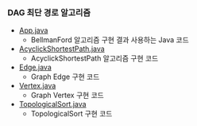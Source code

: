 ### DAG 최단 경로 알고리즘
- <a href="https://github.com/hongjw1991/Java-DataStructure-Algorithm-DesignPattern/tree/master/Algorithm/Problem_Solve/Shortest_Path/DAG_Shortest_Path/App.java">App.java</a>
    - BellmanFord 알고리즘 구현 결과 사용하는 Java 코드
- <a href="https://github.com/hongjw1991/Java-DataStructure-Algorithm-DesignPattern/tree/master/Algorithm/Problem_Solve/Shortest_Path/DAG_Shortest_Path/AcyclickShortestPath.java">AcyclickShortestPath.java</a>
    - AcyclickShortestPath 알고리즘 구현 코드
- <a href="https://github.com/hongjw1991/Java-DataStructure-Algorithm-DesignPattern/tree/master/Algorithm/Problem_Solve/Shortest_Path/DAG_Shortest_Path/Edge.java">Edge.java</a>
    - Graph Edge 구현 코드
- <a href="https://github.com/hongjw1991/Java-DataStructure-Algorithm-DesignPattern/tree/master/Algorithm/Problem_Solve/Shortest_Path/DAG_Shortest_Path/Vertex.java">Vertex.java</a>
    - Graph Vertex 구현 코드
- <a href="https://github.com/hongjw1991/Java-DataStructure-Algorithm-DesignPattern/tree/master/Algorithm/Problem_Solve/Shortest_Path/DAG_Shortest_Path/TopologicalSort.java">TopologicalSort.java</a>
    - TopologicalSort 구현 코드